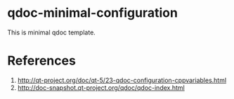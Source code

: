 qdoc-minimal-configuration
==========================

This is minimal qdoc template. 


References
==========
1. http://qt-project.org/doc/qt-5/23-qdoc-configuration-cppvariables.html
2. http://doc-snapshot.qt-project.org/qdoc/qdoc-index.html